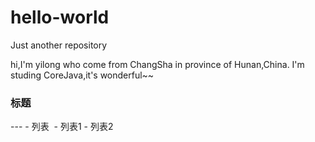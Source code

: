 # hello-world
Just another repository

hi,I'm yilong who come from ChangSha in province of Hunan,China.
I'm studing CoreJava,it's wonderful~~
<h3>标题</h3>
---
 - 列表 
 - 列表1
 - 列表2
